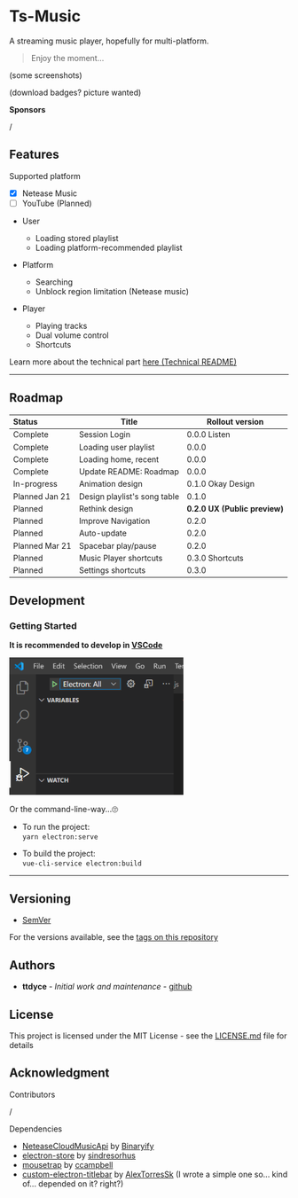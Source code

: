 # Ts-Music

A streaming music player, hopefully for multi-platform. 

> Enjoy the moment...

(some screenshots)

(download badges? picture wanted)

**Sponsors**

/ 

## Features

Supported platform

- [x] Netease Music
- [ ] YouTube (Planned)

- User
  - Loading stored playlist
  - Loading platform-recommended playlist

- Platform
  - Searching
  - Unblock region limitation (Netease music)

- Player
  - Playing tracks
  - Dual volume control
  - Shortcuts

Learn more about the technical part [here (Technical README)](TechnicalREADME.md)

---

## Roadmap

| Status         | Title                        | Rollout version               |
| :------------- | ---------------------------- | ----------------------------- |
| Complete       | Session Login                | 0.0.0 Listen                  |
| Complete       | Loading user playlist        | 0.0.0                         |
| Complete       | Loading home, recent         | 0.0.0                         |
| Complete       | Update README: Roadmap       | 0.0.0                         |
| In-progress    | Animation design             | 0.1.0 Okay Design             |
| Planned Jan 21 | Design playlist's song table | 0.1.0                         |
| Planned        | Rethink design               | **0.2.0 UX (Public preview)** |
| Planned        | Improve Navigation           | 0.2.0                         |
| Planned        | Auto-update                  | 0.2.0                         |
| Planned Mar 21 | Spacebar play/pause          | 0.2.0                         |
| Planned        | Music Player shortcuts       | 0.3.0 Shortcuts               |
| Planned        | Settings shortcuts           | 0.3.0                         |

## Development

### Getting Started

**It is recommended to develop in [VSCode](https://code.visualstudio.com/)** 

<img src="screenshots\README\image-20201203232535804.png" alt="image-20201203232535804" style="zoom:80%;" />

Or the command-line-way...🙄

- To run the project:  
  `yarn electron:serve`

- To build the project:  
  `vue-cli-service electron:build`

---

## Versioning

- [SemVer](http://semver.org/)

For the versions available, see the [tags on this repository](https://github.com/ttdyce/TsMusic/tags)

## Authors

- **ttdyce** - *Initial work and maintenance* - [github](https://github.com/ttdyce)

## License

This project is licensed under the MIT License - see the [LICENSE.md](https://github.com/ttdyce/TsMusic/blob/master/LICENSE.md) file for details

## Acknowledgment

Contributors

/ 

Dependencies

- [NeteaseCloudMusicApi](https://github.com/Binaryify/NeteaseCloudMusicApi) by [Binaryify](https://github.com/Binaryify)
- [electron-store](https://github.com/sindresorhus/electron-store) by [sindresorhus](https://github.com/sindresorhus/)
- [mousetrap](https://github.com/ccampbell/mousetrap) by [ccampbell](https://github.com/ccampbell) 
- [custom-electron-titlebar](https://github.com/AlexTorresSk/custom-electron-titlebar) by [AlexTorresSk](https://github.com/AlexTorresSk) (I wrote a simple one so... kind of... depended on it? right?)